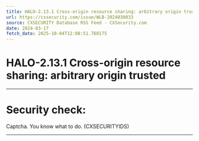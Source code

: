 ```yaml
---
title: HALO-2.13.1 Cross-origin resource sharing: arbitrary origin trusted
url: https://cxsecurity.com/issue/WLB-2024030033
source: CXSECURITY Database RSS Feed - CXSecurity.com
date: 2024-03-17
fetch_date: 2025-10-04T12:08:51.760175
---
```


# HALO-2.13.1 Cross-origin resource sharing: arbitrary origin trusted

---

# Security check:

Captcha. You know what to do. (CXSECURITYIDS)

---